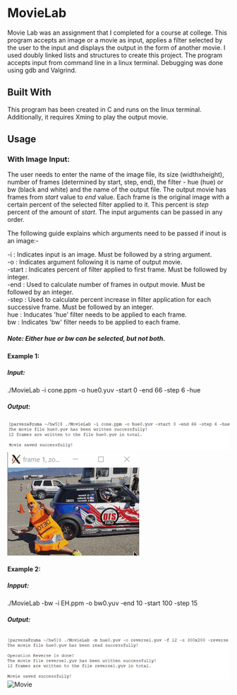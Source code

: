 # **MovieLab**
Movie Lab was an assignment that I completed for a course at college. This program accepts an image or a movie as input, applies a filter selected by the user to the input and displays the output in the form of another movie. I used doubly linked lists and structures to create this project. The program accepts input from command line in a linux terminal. Debugging was done using gdb and Valgrind. 

## Built With
This program has been created in C and runs on the linux terminal. Additionally, it requires Xming to play the output movie.

## Usage
### With Image Input:
The user needs to enter the name of the image file, its size (widthxheight), number of frames (determined by start, step, end), the filter - hue (hue) or bw (black and white) and the name of the output file. The output movie has frames from *start* value to *end* value. Each frame is the original image with a certain percent of the selected filter applied to it. This percent is *step* percent of the amount of *start*. The input arguments can be passed in any order. 

The following guide explains which arguments need to be passed if inout is an image:-

-i     : Indicates input is an image. Must be followed by a string argument.<br/>
-o     : Indicates argument following it is name of output movie. <br/>
-start : Indicates percent of filter applied to first frame. Must be followed by integer.<br/>
-end   : Used to calculate number of frames in output movie. Must be followed by an integer.<br/>
-step  : Used to calculate percent increase in filter application for each successive frame. Must be followed by an integer.<br/>
hue    : Inducates 'hue' filter needs to be applied to each frame. <br/>
bw     : Indicates 'bw' filter needs to be applied to each frame.<br/>

##### Note: Either *hue* or *bw* can be selected, but not both.

#### Example 1:
##### Input:
./MovieLab -i cone.ppm -o hue0.yuv -start 0 -end 66 -step 6 -hue

##### Output:
![Alt text](https://github.com/ayesha-p20/MovieLab/blob/master/o1.png?raw=true "Output 1")
<img src='hue.gif' title='Movie' width='' alt='Movie' />

#### Example 2:
##### Inpput:
./MovieLab -bw -i EH.ppm -o bw0.yuv -end 10 -start 100 -step 15

##### Output:
![Alt text](https://github.com/ayesha-p20/MovieLab/blob/master/o2.png?raw=true "Output 2")
<img src='bw.gif' title='Movie' width='' alt='Movie' />
